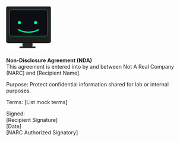 ![NARC Logo](./images/narc-logo.svg)

**Non-Disclosure Agreement (NDA)**  
This agreement is entered into by and between Not A Real Company (NARC) and [Recipient Name].  

Purpose: Protect confidential information shared for lab or internal purposes.  

Terms: [List mock terms]  

Signed:  
[Recipient Signature]  
[Date]  
[NARC Authorized Signatory]  